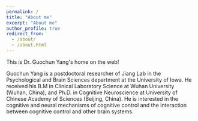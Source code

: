 ```yaml
---
permalink: /
title: "About me"
excerpt: "About me"
author_profile: true
redirect_from: 
  - /about/
  - /about.html
---
```


This is Dr. Guochun Yang's home on the web!

Guochun Yang is a postdoctoral researcher of Jiang Lab in the Psychological and Brain Sciences department at the University of Iowa. He received his B.M in Clinical Laboratory Science at Wuhan University (Wuhan, China), and Ph.D. in Cognitive Neuroscience at University of Chinese Academy of Sciences (Beijing, China). He is interested in the cognitive and neural mechanisms of cognitive control and the interaction between cognitive control and other brain systems.